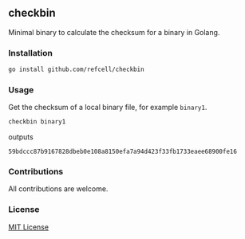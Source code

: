 ## checkbin

Minimal binary to calculate the checksum for a binary in Golang.

### Installation

```sh
go install github.com/refcell/checkbin
```

### Usage

Get the checksum of a local binary file, for example `binary1`.

```sh
checkbin binary1
```

outputs

```
59bdccc87b9167828dbeb0e108a8150efa7a94d423f33fb1733eaee68900fe16
```

### Contributions

All contributions are welcome.

### License

[MIT License](./LICENSE)
